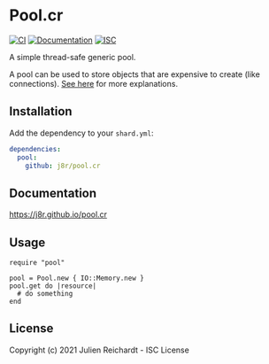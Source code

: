 # Pool.cr

[![CI](https://github.com/j8r/pool.cr/workflows/CI/badge.svg)](https://github.com/j8r/pool.cr/actions?query=workflow%3ACI)
[![Documentation](https://github.com/j8r/pool.cr/workflows/Documentation/badge.svg)](https://j8r.github.io/pool.cr)
[![ISC](https://img.shields.io/badge/License-ISC-blue.svg?style=flat-square)](https://en.wikipedia.org/wiki/ISC_license)

A simple thread-safe generic pool.

A pool can be used to store objects that are expensive to create (like connections).
[See here](https://en.wikipedia.org/wiki/Pool_(computer_science)) for more explanations.

## Installation

Add the dependency to your `shard.yml`:

```yaml
dependencies:
  pool:
    github: j8r/pool.cr
```

## Documentation

https://j8r.github.io/pool.cr

## Usage

```cr
require "pool"

pool = Pool.new { IO::Memory.new }
pool.get do |resource|
  # do something
end
```

## License

Copyright (c) 2021 Julien Reichardt - ISC License
